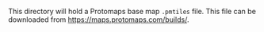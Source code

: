 This directory will hold a Protomaps base map `.pmtiles` file. This file can be downloaded from https://maps.protomaps.com/builds/.
